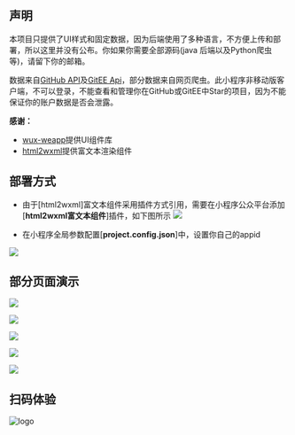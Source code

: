 ## 声明
本项目只提供了UI样式和固定数据，因为后端使用了多种语言，不方便上传和部署，所以这里并没有公布。你如果你需要全部源码(java 后端以及Python爬虫等)，请留下你的邮箱。

数据来自[GitHub API](https://developer.github.com/v3/ "GitHub API")及[GitEE Api](https://gitee.com/api/v5/swagger#/ "GitEE Api")，部分数据来自网页爬虫。此小程序非移动版客户端，不可以登录，不能查看和管理你在GitHub或GitEE中Star的项目，因为不能保证你的账户数据是否会泄露。

**感谢：**
- [wux-weapp](https://github.com/wux-weapp/wux-weapp "wux-weapp")提供UI组件库
- [html2wxml](https://github.com/qwqoffice/html2wxml "html2wxml")提供富文本渲染组件


## 部署方式
- 由于[html2wxml]富文本组件采用插件方式引用，需要在小程序公众平台添加[**html2wxml富文本组件**]插件，如下图所示
![](https://www.svipss.top/20190917/html2wxml.jpg)

- 在小程序全局参数配置[**project.config.json**]中，设置你自己的appid

![](https://www.svipss.top/20190917/config.json.png)



## 部分页面演示
![](https://www.svipss.top/20190917/github_main.png)

![](https://www.svipss.top/20190917/github_desc.jpg)

![](https://www.svipss.top/20190917/github_code.jpg)

![](https://www.svipss.top/20190917/code.jpg)

![](https://www.svipss.top/20190917/conllection.jpg)

## 扫码体验
![logo](https://www.svipss.top/20190917/logo.jpg "logo")



